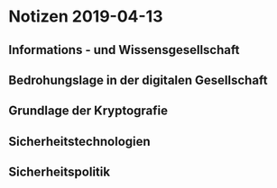 # Notizen 2019-04-13

## Informations - und Wissensgesellschaft





## Bedrohungslage in der digitalen Gesellschaft





## Grundlage der Kryptografie





## Sicherheitstechnologien





## Sicherheitspolitik

